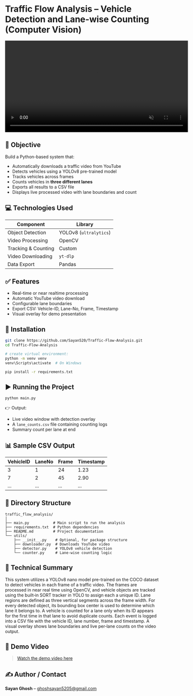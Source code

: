 # Traffic Flow Analysis – Vehicle Detection and Lane-wise Counting (Computer Vision)

<video src="https://github.com/user-attachments/assets/8f3abb33-694d-45e7-9d92-3c0c791f4a2d" width="600" autoplay loop muted></video>

## 📌 Objective

Build a Python-based system that:

- Automatically downloads a traffic video from YouTube
- Detects vehicles using a YOLOv8 pre-trained model
- Tracks vehicles across frames
- Counts vehicles in **three different lanes**
- Exports all results to a CSV file
- Displays live processed video with lane boundaries and count

## 💻 Technologies Used

| Component           | Library                |
| ------------------- | ---------------------- |
| Object Detection    | YOLOv8 (`ultralytics`) |
| Video Processing    | OpenCV                 |
| Tracking & Counting | Custom                 |
| Video Downloading   | `yt-dlp`               |
| Data Export         | Pandas                 |

## ✅ Features

- Real-time or near realtime processing
- Automatic YouTube video download
- Configurable lane boundaries
- Export CSV: Vehicle-ID, Lane-No, Frame, Timestamp
- Visual overlay for demo presentation

## 🔧 Installation

```bash
git clone https://github.com/Sayan520/Traffic-Flow-Analysis.git
cd Traffic-Flow-Analysis

# create virtual environment:
python -m venv venv
venv\Scripts\activate  # On Windows

pip install -r requirements.txt
```

## ▶️ Running the Project

```bash
python main.py
```

👉 Output:

- Live video window with detection overlay
- A `lane_counts.csv` file containing counting logs
- Summary count per lane at end

## 📊 Sample CSV Output

| VehicleID | LaneNo | Frame | Timestamp |
| --------- | ------ | ----- | --------- |
| 3         | 1      | 24    | 1.23      |
| 7         | 2      | 45    | 2.90      |
| ...       | ...    | ...   | ...       |

## 📌 Directory Structure

```
traffic_flow_analysis/
│
├── main.py           # Main script to run the analysis
├── requirements.txt  # Python dependencies
├── README.md         # Project documentation
└── utils/
    ├── __init__.py    # Optional, for package structure
    ├── downloader.py  # Downloads YouTube video
    ├── detector.py    # YOLOv8 vehicle detection
    └── counter.py     # Lane-wise counting logic
```
## 📄 Technical Summary

This system utilizes a YOLOv8 nano model pre-trained on the COCO dataset to detect vehicles in each frame of a traffic video. The frames are processed in near real time using OpenCV, and vehicle objects are tracked using the built‐in SORT tracker in YOLO to assign each a unique ID. Lane regions are defined as three vertical segments across the frame width. For every detected object, its bounding box center is used to determine which lane it belongs to. A vehicle is counted for a lane only when its ID appears for the first time in that lane to avoid duplicate counts. Each event is logged into a CSV file with the vehicle ID, lane number, frame and timestamp. A visual overlay shows lane boundaries and live per‐lane counts on the video output.

## 🎥 Demo Video

> [Watch the demo video here](https://drive.google.com/file/d/1yJPxqKwNKqPKhkQTb5WUoA3fec5QKz15/view?usp=sharing)


## ✍️ Author / Contact

**Sayan Ghosh** – ghoshsayan5205@gmail.com

